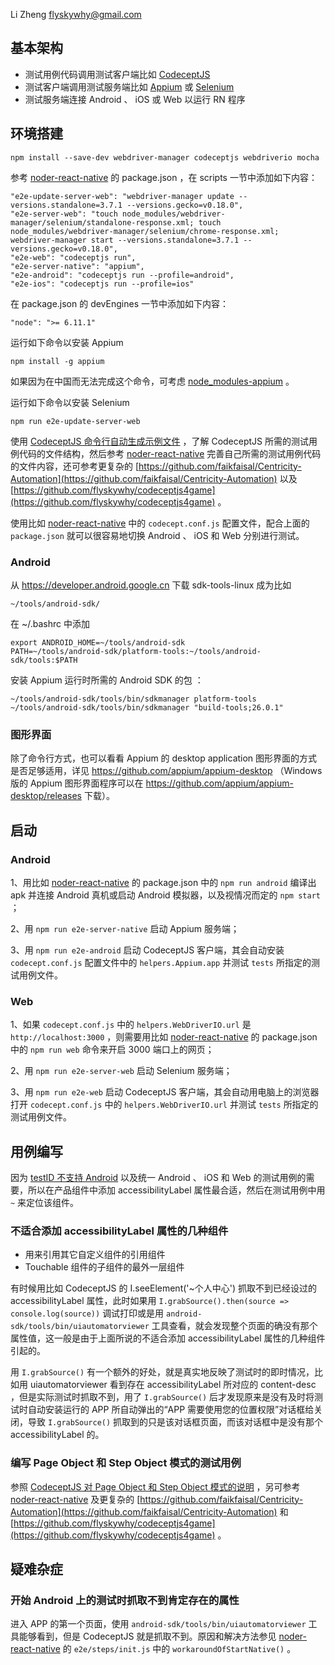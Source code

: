 Li Zheng <flyskywhy@gmail.com>


## 基本架构

* 测试用例代码调用测试客户端比如 [CodeceptJS](https://github.com/Codeception/CodeceptJS)
* 测试客户端调用测试服务端比如 [Appium](https://github.com/appium/appium) 或 [Selenium](https://github.com/SeleniumHQ/selenium)
* 测试服务端连接 Android 、 iOS 或 Web 以运行 RN 程序

## 环境搭建
    npm install --save-dev webdriver-manager codeceptjs webdriverio mocha

参考 [noder-react-native](https://github.com/flyskywhy/noder-react-native) 的 package.json ，在 scripts 一节中添加如下内容：

    "e2e-update-server-web": "webdriver-manager update --versions.standalone=3.7.1 --versions.gecko=v0.18.0",
    "e2e-server-web": "touch node_modules/webdriver-manager/selenium/standalone-response.xml; touch node_modules/webdriver-manager/selenium/chrome-response.xml; webdriver-manager start --versions.standalone=3.7.1 --versions.gecko=v0.18.0",
    "e2e-web": "codeceptjs run",
    "e2e-server-native": "appium",
    "e2e-android": "codeceptjs run --profile=android",
    "e2e-ios": "codeceptjs run --profile=ios"

在 package.json 的 devEngines 一节中添加如下内容：

    "node": ">= 6.11.1"

运行如下命令以安装 Appium

    npm install -g appium

如果因为在中国而无法完成这个命令，可考虑 [node_modules-appium](https://github.com/flyskywhy/node_modules-appium) 。

运行如下命令以安装 Selenium

    npm run e2e-update-server-web

使用 [CodeceptJS 命令行自动生成示例文件](http://codecept.io/commands/) ，了解 CodeceptJS 所需的测试用例代码的文件结构，然后参考 [noder-react-native](https://github.com/flyskywhy/noder-react-native) 完善自己所需的测试用例代码的文件内容，还可参考更复杂的 [https://github.com/faikfaisal/Centricity-Automation](https://github.com/faikfaisal/Centricity-Automation) 以及 [https://github.com/flyskywhy/codeceptjs4game](https://github.com/flyskywhy/codeceptjs4game) 。

使用比如 [noder-react-native](https://github.com/flyskywhy/noder-react-native) 中的 `codecept.conf.js` 配置文件，配合上面的 `package.json` 就可以很容易地切换 Android 、 iOS 和 Web 分别进行测试。

### Android

从 https://developer.android.google.cn 下载 sdk-tools-linux 成为比如

    ~/tools/android-sdk/

在 ~/.bashrc 中添加

    export ANDROID_HOME=~/tools/android-sdk
    PATH=~/tools/android-sdk/platform-tools:~/tools/android-sdk/tools:$PATH

安装 Appium 运行时所需的 Android SDK 的包 ：

    ~/tools/android-sdk/tools/bin/sdkmanager platform-tools
    ~/tools/android-sdk/tools/bin/sdkmanager "build-tools;26.0.1"

### 图形界面
除了命令行方式，也可以看看 Appium 的 desktop application 图形界面的方式是否足够适用，详见 https://github.com/appium/appium-desktop （Windows 版的 Appium 图形界面程序可以在 https://github.com/appium/appium-desktop/releases 下载）。

## 启动
### Android
1、用比如 [noder-react-native](https://github.com/flyskywhy/noder-react-native) 的 package.json 中的 `npm run android` 编译出 apk 并连接 Android 真机或启动 Android 模拟器，以及视情况而定的 `npm start` ；

2、用 `npm run e2e-server-native` 启动 Appium 服务端；

3、用 `npm run e2e-android` 启动 CodeceptJS 客户端，其会自动安装 `codecept.conf.js` 配置文件中的 `helpers.Appium.app` 并测试 `tests` 所指定的测试用例文件。

### Web
1、如果 `codecept.conf.js` 中的 `helpers.WebDriverIO.url` 是 `http://localhost:3000` ，则需要用比如 [noder-react-native](https://github.com/flyskywhy/noder-react-native) 的 package.json 中的 `npm run web` 命令来开启 3000 端口上的网页；

2、用 `npm run e2e-server-web` 启动 Selenium 服务端；

3、用 `npm run e2e-web` 启动 CodeceptJS 客户端，其会自动用电脑上的浏览器打开 `codecept.conf.js` 中的 `helpers.WebDriverIO.url` 并测试 `tests` 所指定的测试用例文件。


## 用例编写
因为 [testID 不支持 Android](https://github.com/facebook/react-native/pull/9942) 以及统一 Android 、 iOS 和 Web 的测试用例的需要，所以在产品组件中添加 accessibilityLabel 属性最合适，然后在测试用例中用 `~` 来定位该组件。

### 不适合添加 accessibilityLabel 属性的几种组件
* 用来引用其它自定义组件的引用组件
* Touchable 组件的子组件的最外一层组件

有时候用比如 CodeceptJS 的 I.seeElement('~个人中心') 抓取不到已经设过的 accessibilityLabel 属性，此时如果用 `I.grabSource().then(source => console.log(source))` 调试打印或是用 `android-sdk/tools/bin/uiautomatorviewer` 工具查看，就会发现整个页面的确没有那个属性值，这一般是由于上面所说的不适合添加 accessibilityLabel 属性的几种组件引起的。

用 `I.grabSource()` 有一个额外的好处，就是真实地反映了测试时的即时情况，比如用 uiautomatorviewer 看到存在 accessibilityLabel 所对应的 content-desc ，但是实际测试时抓取不到，用了 `I.grabSource()` 后才发现原来是没有及时将测试时自动安装运行的 APP 所自动弹出的“APP 需要使用您的位置权限”对话框给关闭，导致 `I.grabSource()` 抓取到的只是该对话框页面，而该对话框中是没有那个 accessibilityLabel 的。

### 编写 Page Object 和 Step Object 模式的测试用例
参照 [CodeceptJS 对 Page Object 和 Step Object 模式的说明](http://codecept.io/pageobjects/) ，另可参考 [noder-react-native](https://github.com/flyskywhy/noder-react-native) 及更复杂的 [https://github.com/faikfaisal/Centricity-Automation](https://github.com/faikfaisal/Centricity-Automation) 和 [https://github.com/flyskywhy/codeceptjs4game](https://github.com/flyskywhy/codeceptjs4game) 。

## 疑难杂症
### 开始 Android 上的测试时抓取不到肯定存在的属性
进入 APP 的第一个页面，使用 `android-sdk/tools/bin/uiautomatorviewer` 工具能够看到，但是 CodeceptJS 就是抓取不到。原因和解决方法参见 [noder-react-native](https://github.com/flyskywhy/noder-react-native) 的 `e2e/steps/init.js` 中的 `workaroundOfStartNative()` 。
